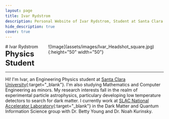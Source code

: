 ```yaml
---
layout: page
title: Ivar Rydstrom
description: Personal Website of Ivar Rydstrom, Student at Santa Clara University
hide_description: true
cover: true
---
```

<style type="text/css">
    .page-title {
        display: none;
    }
    header {
        display: none;
    }
    .h1 h1 {
        color: rgb(1,92,171);
        margin-bottom: 0px;
        margin-top: 0px;
    }
    .h1 {
        margin-bottom: 0px;
        margin-top: 0px;
        display: flex;
        justify-content: space-between;
    }
    .h1 p {
        margin-bottom: 0px;
    }
    .subtitle {
        margin-top: 0px;
        margin-bottom: 0px;
        font-size: x-large;
    }
    #heading img {
        border-radius: 50%;
    }
</style>
<div id='heading' class='h1' markdown='1'>
<div markdown='1'>
# Ivar Rydstrom
<h3 class="subtitle" style="margin-top: 0px">Physics Student</h3>
</div>
![Image](assets/images/Ivar_Headshot_square.jpg){:height="50" width="50"}
</div>

<hr>

Hi! I'm Ivar, an Engineering Physics student at [Santa Clara University](https://www.scu.edu/cas/physics/){:target="_blank"}. I'm also studying Mathematics and Computer Engineering as minors.
My research interests fall in the realm of experimental particle astrophysics, particulary developing low temperature detectors to search for dark matter. I currently work at [SLAC National Accelerator Laboratory](https://www6.slac.stanford.edu/){:target="_blank"} in the Dark Matter and Quantum Information Science group with Dr. Betty Young and Dr. Noah Kurinsky.

